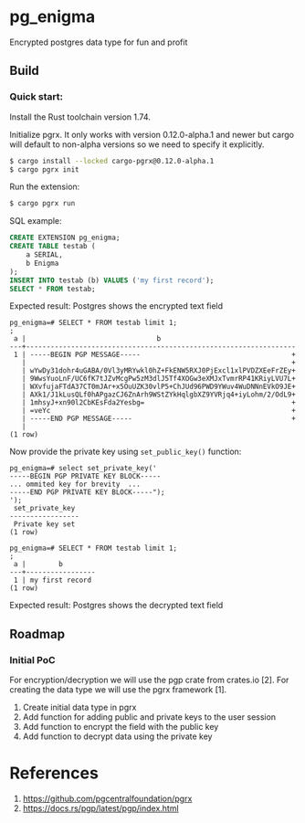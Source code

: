 # pg_enigma

Encrypted postgres data type for fun and profit

## Build

### Quick start:

Install the Rust toolchain version 1.74.

Initialize pgrx. It only works with version 0.12.0-alpha.1 and newer
but cargo will default to non-alpha versions so we need to specify it
explicitly.

```bash
$ cargo install --locked cargo-pgrx@0.12.0-alpha.1
$ cargo pgrx init
```


Run the extension:

```bash
$ cargo pgrx run
```

SQL example:

```sql
CREATE EXTENSION pg_enigma;
CREATE TABLE testab (
    a SERIAL, 
    b Enigma
);
INSERT INTO testab (b) VALUES ('my first record');
SELECT * FROM testab;
```

Expected result: Postgres shows the encrypted text field

```
pg_enigma=# SELECT * FROM testab limit 1;
;
 a |                                b                                 
---+------------------------------------------------------------------
 1 | -----BEGIN PGP MESSAGE-----                                     +
   |                                                                 +
   | wYwDy31dohr4uGABA/0Vl3yMRYwkl0hZ+FkENW5RXJ0PjExcl1xlPVDZXEeFrZEy+
   | 9WwsYuoLnF/UC6fK7tJZvMcgPw5zM3dlJ5Tf4XOGw3eXMJxTvmrRP41KRiyLVU7L+
   | WXvfujaFTdA37CT0mJAr+x5OuUZK30vlP5+ChJUd96PWD9YWuv4WuDNNnEVkO9JE+
   | AXk1/J1kLusQLf0hAPgazCJ6ZnArh9WStZYkHqlgbXZ9YVRjq4+iyLohm/2/OdL9+
   | 1mhsyJ+xn90l2CbKEsFda2Yesbg=                                    +
   | =veYc                                                           +
   | -----END PGP MESSAGE-----                                       +
   | 
(1 row)
```

Now provide the private key using `set_public_key()` function:

```
pg_enigma=# select set_private_key('
-----BEGIN PGP PRIVATE KEY BLOCK-----
... ommited key for brevity  ...
-----END PGP PRIVATE KEY BLOCK-----"); 
');
 set_private_key 
-----------------
 Private key set
(1 row)

pg_enigma=# SELECT * FROM testab limit 1;
;
 a |        b        
---+-----------------
 1 | my first record
(1 row)

```

Expected result: Postgres shows the decrypted text field


## Roadmap

### Initial PoC

For encryption/decryption we will use the pgp crate from crates.io [2].
For creating the data type we will use the pgrx framework [1].

1. Create initial data type in pgrx
2. Add function for adding public and private keys to the user session
3. Add function to encrypt the field with the public key
4. Add function to decrypt data using the private key


# References

1. https://github.com/pgcentralfoundation/pgrx
2. https://docs.rs/pgp/latest/pgp/index.html
